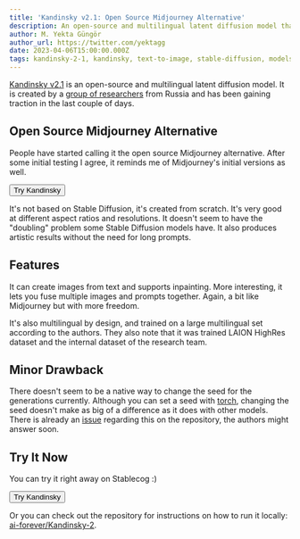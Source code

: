 ```yaml
---
title: 'Kandinsky v2.1: Open Source Midjourney Alternative'
description: An open-source and multilingual latent diffusion model that shows similarities to Midjourney's initial versions. It is now available on Stablecog!
author: M. Yekta Güngör
author_url: https://twitter.com/yektagg
date: 2023-04-06T15:00:00.000Z
tags: kandinsky-2-1, kandinsky, text-to-image, stable-diffusion, models, ai
---
```


<script>
  import Button from '$components/buttons/Button.svelte'
  import DocImage from '$components/docs/DocImage.svelte'
</script>

[Kandinsky v2.1](https://github.com/ai-forever/Kandinsky-2) is an open-source and multilingual latent diffusion model. It is created by a [group of researchers](https://github.com/ai-forever/Kandinsky-2#authors) from Russia and has been gaining traction in the last couple of days.

## Open Source Midjourney Alternative

People have started calling it the open source Midjourney alternative. After some initial testing I agree, it reminds me of Midjourney's initial versions as well.

<DocImage src="https://ba.stablecog.com/blog/kandinsky.jpg" width="3840" height="3208" alt="Kandinsky" />
<Button class='w-full mt-2 mb-2' href="https://stablecog.com/generate?mi=22b0857d-7edc-4d00-9cd9-45aa509db093" target="_blank">
  Try Kandinsky
</Button>

It's not based on Stable Diffusion, it's created from scratch. It's very good at different aspect ratios and resolutions. It doesn't seem to have the "doubling" problem some Stable Diffusion models have. It also produces artistic results without the need for long prompts.

## Features

It can create images from text and supports inpainting. More interesting, it lets you fuse multiple images and prompts together. Again, a bit like Midjourney but with more freedom.

<DocImage href="https://github.com/ai-forever/Kandinsky-2" src="https://ba.stablecog.com/blog/kandinsky-image-fuse-code.jpg" width="2560" height="1122" alt="Kandinsky Image Fuse" />

It's also multilingual by design, and trained on a large multilingual set according to the authors. They also note that it was trained LAION HighRes dataset and the internal dataset of the research team.

## Minor Drawback

There doesn't seem to be a native way to change the seed for the generations currently. Although you can set a seed with [torch](https://pytorch.org/), changing the seed doesn't make as big of a difference as it does with other models. There is already an [issue](https://github.com/ai-forever/Kandinsky-2/issues/27) regarding this on the repository, the authors might answer soon.

## Try It Now

You can try it right away on Stablecog :)

<Button class='mt-3 mb-2' href="https://stablecog.com/generate?mi=22b0857d-7edc-4d00-9cd9-45aa509db093" target="_blank">
  Try Kandinsky
</Button>

Or you can check out the repository for instructions on how to run it locally: [ai-forever/Kandinsky-2](https://github.com/ai-forever/Kandinsky-2).
